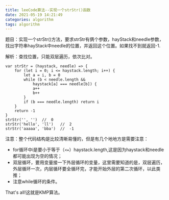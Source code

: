 ```yaml
---
title: leeCode算法--实现一个strStr()函数
date: 2021-05-19 14:21:49
categories: algorithm
tags: algorithm
---
```

题目：实现一个strStr()方法，要求strStr有俩个参数，hayStack和needle参数，找出字符串hayStack中needle的位置，并返回这个位置。如果找不到就返回-1.

解析：查找位置，只能双层遍历，依次比对。
```
var strStr = (haystack, needle) => {
    for (let i = 0; i <= haystack.length; i++) {
        let a = i, b = 0
        while (b < needle.length &&
            haystack[a] === needle[b]) {
            a++
            b++
        }
        if (b === needle.length) return i
    }
    return -1
}
strStr('', '')  //  0
strStr('hello', 'll')   //  2
strStr('aaaaa', 'bba')  //  -1
```
注意：整个代码结构是比较清晰易懂的，但是有几个地地方是需要注意：
+ for循环中i是要小于等于（`<=`）haystack.length,这是因为haystack和needle都可能出现为空的情况；
+ 双层循环，要用变量接一下外层循环的变量，这里需要知道的是，双层遍历，外层循环一次，内层循环要全循环完，才能开始外层的第二次循环，以此类推；
+ 注意while循环的条件。

That's all!这就是KMP算法。